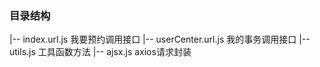 ### 目录结构

|-- index.url.js                     我要预约调用接口
|-- userCenter.url.js                我的事务调用接口
|-- utils.js                         工具函数方法
|-- ajsx.js                          axios请求封装
